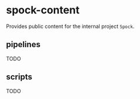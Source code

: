# spock-content

Provides public content for the internal project `Spock`.

## pipelines

TODO

## scripts

TODO
